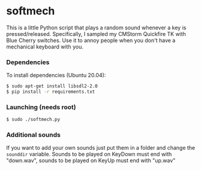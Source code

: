 softmech
=====
This is a little Python script that plays a random sound whenever a key is pressed/released. Specifically, I sampled my CMStorm Quickfire TK with Blue Cherry switches.
Use it to annoy people when you don't have a mechanical keyboard with you.
### Dependencies
To install dependencies (Ubuntu 20.04):

```sh
$ sudo apt-get install libsdl2-2.0
$ pip install -r requirements.txt
```
### Launching (needs root)
```sh
$ sudo ./softmech.py
```
### Additional sounds
If you want to add your own sounds just put them in a folder and change the `sounddir` variable.
Sounds to be played on KeyDown must end with "down.wav", sounds to be played on KeyUp must end with "up.wav"
